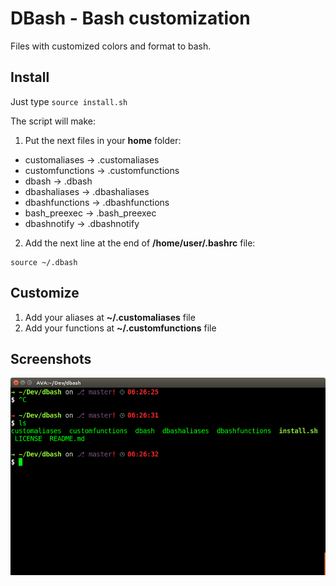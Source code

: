 # DBash - Bash customization

Files with customized colors and format to bash.

## Install

Just type `source install.sh`

The script will make:

1. Put the next files in your **home** folder:
* customaliases -> .customaliases
* customfunctions -> .customfunctions
* dbash -> .dbash
* dbashaliases -> .dbashaliases
* dbashfunctions -> .dbashfunctions
* bash_preexec -> .bash_preexec
* dbashnotify -> .dbashnotify

2. Add the next line at the end of **/home/user/.bashrc** file:

```
source ~/.dbash
```

## Customize

1. Add your aliases at **~/.customaliases** file
2. Add your functions at **~/.customfunctions** file

## Screenshots

![Picture 1](screenshots/picture01.png "DBash")
